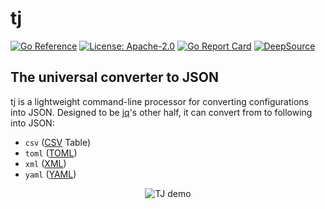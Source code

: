 # tj

[![Go Reference](https://pkg.go.dev/badge/github.com/cpendery/tj.svg)](https://pkg.go.dev/github.com/cpendery/tj)
[![License: Apache-2.0](https://img.shields.io/badge/License-Apache%202.0-blue.svg)](https://github.com/cpendery/tj/blob/main/LICENSE)
[![Go Report Card](https://goreportcard.com/badge/github.com/cpendery/tj)](https://goreportcard.com/report/github.com/cpendery/tj)
[![DeepSource](https://deepsource.io/gh/cpendery/tj.svg/?label=active+issues&token=8VshTmdUAST1NhAninW7LHCY)](https://deepsource.io/gh/cpendery/tj/?ref=repository-badge)

## The universal converter to JSON

tj is a lightweight command-line processor for converting configurations into JSON. Designed to be [jq](https://github.com/stedolan/jq)'s other half, it can convert from to following into JSON:

- `csv` ([CSV](https://www.rfc-editor.org/rfc/rfc4180) Table)
- `toml` ([TOML](https://toml.io/en/v1.0.0))
- `xml` ([XML](https://www.rfc-editor.org/rfc/rfc5364))
- `yaml` ([YAML](https://yaml.org/spec/1.2.2/))

<div align="center">
  <img alt="TJ demo" src="https://user-images.githubusercontent.com/35637443/197414349-936404b4-b443-4027-ab24-398a754f38af.gif">
</div>
